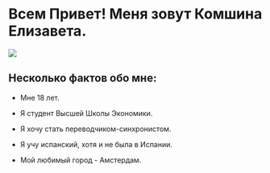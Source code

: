 # **Всем Привет! Меня зовут Комшина Елизавета.**

![](https://pp.userapi.com/c625717/v625717883/2887f/s65Zpg4MUOY.jpg)

## Несколько фактов обо мне:
 + Мне 18 лет.
 - Я студент Высшей Школы Экономики.
 + Я хочу стать переводчиком-синхронистом.
 - Я учу испанский, хотя и не была в Испании.
 + Мой любимый город - Амстердам.
